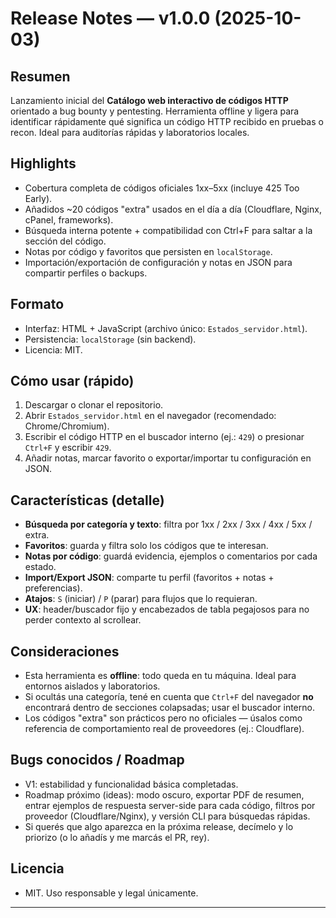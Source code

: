 # Release Notes — v1.0.0 (2025-10-03)

## Resumen
Lanzamiento inicial del **Catálogo web interactivo de códigos HTTP** orientado a bug bounty y pentesting. Herramienta offline y ligera para identificar rápidamente qué significa un código HTTP recibido en pruebas o recon. Ideal para auditorías rápidas y laboratorios locales.

## Highlights
- Cobertura completa de códigos oficiales 1xx–5xx (incluye 425 Too Early).
- Añadidos ~20 códigos "extra" usados en el día a día (Cloudflare, Nginx, cPanel, frameworks).
- Búsqueda interna potente + compatibilidad con Ctrl+F para saltar a la sección del código.
- Notas por código y favoritos que persisten en `localStorage`.
- Importación/exportación de configuración y notas en JSON para compartir perfiles o backups.

## Formato
- Interfaz: HTML + JavaScript (archivo único: `Estados_servidor.html`).
- Persistencia: `localStorage` (sin backend).
- Licencia: MIT.

## Cómo usar (rápido)
1. Descargar o clonar el repositorio.
2. Abrir `Estados_servidor.html` en el navegador (recomendado: Chrome/Chromium).
3. Escribir el código HTTP en el buscador interno (ej.: `429`) o presionar `Ctrl+F` y escribir `429`.
4. Añadir notas, marcar favorito o exportar/importar tu configuración en JSON.

## Características (detalle)
- **Búsqueda por categoría y texto**: filtra por 1xx / 2xx / 3xx / 4xx / 5xx / extra.
- **Favoritos**: guarda y filtra solo los códigos que te interesan.
- **Notas por código**: guardá evidencia, ejemplos o comentarios por cada estado.
- **Import/Export JSON**: comparte tu perfil (favoritos + notas + preferencias).
- **Atajos**: `S` (iniciar) / `P` (parar) para flujos que lo requieran.
- **UX**: header/buscador fijo y encabezados de tabla pegajosos para no perder contexto al scrollear.

## Consideraciones
- Esta herramienta es **offline**: todo queda en tu máquina. Ideal para entornos aislados y laboratorios.
- Si ocultás una categoría, tené en cuenta que `Ctrl+F` del navegador **no** encontrará dentro de secciones colapsadas; usar el buscador interno.
- Los códigos "extra" son prácticos pero no oficiales — úsalos como referencia de comportamiento real de proveedores (ej.: Cloudflare).

## Bugs conocidos / Roadmap
- V1: estabilidad y funcionalidad básica completadas.
- Roadmap próximo (ideas): modo oscuro, exportar PDF de resumen, entrar ejemplos de respuesta server-side para cada código, filtros por proveedor (Cloudflare/Nginx), y versión CLI para búsquedas rápidas.
- Si querés que algo aparezca en la próxima release, decímelo y lo priorizo (o lo añadís y me marcás el PR, rey).

## Licencia
- MIT. Uso responsable y legal únicamente.

---
